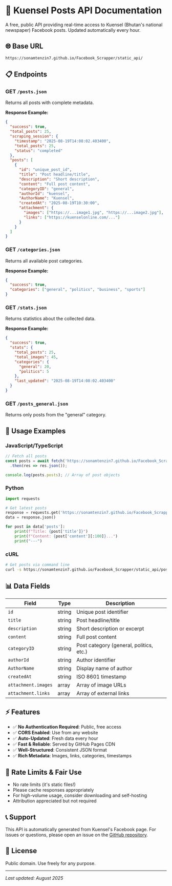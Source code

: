 # 📰 Kuensel Posts API Documentation

A free, public API providing real-time access to Kuensel (Bhutan's national newspaper) Facebook posts. Updated automatically every hour.

## 🌐 Base URL
```
https://sonamtenzin7.github.io/Facebook_Scrapper/static_api/
```

## 📋 Endpoints

### GET `/posts.json`
Returns all posts with complete metadata.

**Response Example:**
```json
{
  "success": true,
  "total_posts": 25,
  "scraping_session": {
    "timestamp": "2025-08-19T14:08:02.403400",
    "total_posts": 25,
    "status": "completed"
  },
  "posts": [
    {
      "id": "unique_post_id",
      "title": "Post headline/title",
      "description": "Short description",
      "content": "Full post content",
      "categoryID": "general",
      "authorId": "kuensel",
      "AuthorName": "Kuensel",
      "createdAt": "2025-08-19T10:30:00",
      "attachment": {
        "images": ["https://...image1.jpg", "https://...image2.jpg"],
        "links": ["https://kuenselonline.com/..."]
      }
    }
  ]
}
```

### GET `/categories.json`
Returns all available post categories.

**Response Example:**
```json
{
  "success": true,
  "categories": ["general", "politics", "business", "sports"]
}
```

### GET `/stats.json`
Returns statistics about the collected data.

**Response Example:**
```json
{
  "success": true,
  "stats": {
    "total_posts": 25,
    "total_images": 45,
    "categories": {
      "general": 20,
      "politics": 5
    },
    "last_updated": "2025-08-19T14:08:02.403400"
  }
}
```

### GET `/posts_general.json`
Returns only posts from the "general" category.

## 🔧 Usage Examples

### JavaScript/TypeScript
```javascript
// Fetch all posts
const posts = await fetch('https://sonamtenzin7.github.io/Facebook_Scrapper/static_api/posts.json')
  .then(res => res.json());

console.log(posts.posts); // Array of post objects
```

### Python
```python
import requests

# Get latest posts
response = requests.get('https://sonamtenzin7.github.io/Facebook_Scrapper/static_api/posts.json')
data = response.json()

for post in data['posts']:
    print(f"Title: {post['title']}")
    print(f"Content: {post['content'][:100]}...")
    print("---")
```

### cURL
```bash
# Get posts via command line
curl -s https://sonamtenzin7.github.io/Facebook_Scrapper/static_api/posts.json | jq '.posts[0]'
```

## 📊 Data Fields

| Field | Type | Description |
|-------|------|-------------|
| `id` | string | Unique post identifier |
| `title` | string | Post headline/title |
| `description` | string | Short description or excerpt |
| `content` | string | Full post content |
| `categoryID` | string | Post category (general, politics, etc.) |
| `authorId` | string | Author identifier |
| `AuthorName` | string | Display name of author |
| `createdAt` | string | ISO 8601 timestamp |
| `attachment.images` | array | Array of image URLs |
| `attachment.links` | array | Array of external links |

## ⚡ Features

- ✅ **No Authentication Required**: Public, free access
- ✅ **CORS Enabled**: Use from any website
- ✅ **Auto-Updated**: Fresh data every hour
- ✅ **Fast & Reliable**: Served by GitHub Pages CDN
- ✅ **Well-Structured**: Consistent JSON format
- ✅ **Rich Metadata**: Images, links, categories, timestamps

## 🚀 Rate Limits & Fair Use

- No rate limits (it's static files!)
- Please cache responses appropriately
- For high-volume usage, consider downloading and self-hosting
- Attribution appreciated but not required

## 📞 Support

This API is automatically generated from Kuensel's Facebook page. For issues or questions, please open an issue on the [GitHub repository](https://github.com/SONAMTENZIN7/Facebook_Scrapper).

## 📄 License

Public domain. Use freely for any purpose.

---

*Last updated: August 2025*

